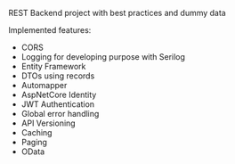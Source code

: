 REST Backend project with best practices and dummy data

Implemented features:
  -  CORS
  -  Logging for developing purpose with Serilog
  -  Entity Framework
  -  DTOs using records
  -  Automapper
  -  AspNetCore Identity
  -  JWT Authentication
  -  Global error handling
  -  API Versioning
  -  Caching
  -  Paging
  -  OData
